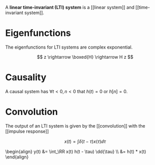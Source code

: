 A **linear time-invariant (LTI) system** is a [[linear system]] and [[time-invariant system]].

# Eigenfunctions

The eigenfunctions for LTI systems are complex exponential.

$$
z \rightarrow \boxed{H} \rightarrow H z
$$

# Causality

A causal system has $\forall t < 0, n < 0$ that $h(t) = 0$ or $h[n]=0$.

# Convolution

The output of an LTI system is given by the [[convolution]] with the [[impulse response]]

$$
x(t) = \int \delta(t - \tau) x(\tau) \dd{\tau}
$$

\begin{align}
y(t) &= \int_\RR x(t) h(t - \tau) \dd{\tau} \\\\
&= h(t) * x(t)
\end{align}